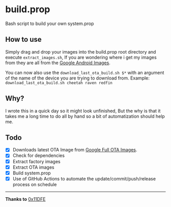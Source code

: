 # build.prop
 Bash script to build your own system.prop

## How to use
Simply drag and drop your images into the build.prop root directory and execute `extract_images.sh`, If you are wondering where i get my images from they are all from the [Google Android Images](https://developers.google.com/android/images).

You can now also use the `download_last_ota_build.sh $*` with an argument of the name of the device you are trying to download from.
Example: `download_last_ota_build.sh cheetah raven redfin`

## Why?
I wrote this in a quick day so it might look unfinished, But the why is that it takes me a long time to do all by hand so a bit of automatization should help me.

## Todo
- [x] Downloads latest OTA Image from [Google Full OTA Images](https://developers.google.cn/android/ota).
- [x] Check for dependencies
- [x] Extract factory images
- [x] Extract OTA images
- [x] Build system.prop
- [x] Use of GitHub Actions to automate the update/commit/push/release process on schedule

---

**Thanks to** [0x11DFE](https://github.com/Pixel-Props/build.prop)
